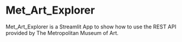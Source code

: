 # Met_Art_Explorer
Met_Art_Explorer is a Streamlit App to show how to use the REST API provided by The Metropolitan Museum of Art.  
